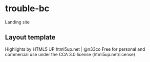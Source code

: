# trouble-bc
Landing site

## Layout template

Highlights by HTML5 UP
html5up.net | @n33co
Free for personal and commercial use under the CCA 3.0 license (html5up.net/license)